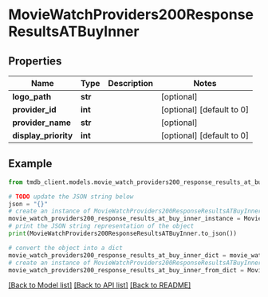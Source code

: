# MovieWatchProviders200ResponseResultsATBuyInner


## Properties

Name | Type | Description | Notes
------------ | ------------- | ------------- | -------------
**logo_path** | **str** |  | [optional] 
**provider_id** | **int** |  | [optional] [default to 0]
**provider_name** | **str** |  | [optional] 
**display_priority** | **int** |  | [optional] [default to 0]

## Example

```python
from tmdb_client.models.movie_watch_providers200_response_results_at_buy_inner import MovieWatchProviders200ResponseResultsATBuyInner

# TODO update the JSON string below
json = "{}"
# create an instance of MovieWatchProviders200ResponseResultsATBuyInner from a JSON string
movie_watch_providers200_response_results_at_buy_inner_instance = MovieWatchProviders200ResponseResultsATBuyInner.from_json(json)
# print the JSON string representation of the object
print(MovieWatchProviders200ResponseResultsATBuyInner.to_json())

# convert the object into a dict
movie_watch_providers200_response_results_at_buy_inner_dict = movie_watch_providers200_response_results_at_buy_inner_instance.to_dict()
# create an instance of MovieWatchProviders200ResponseResultsATBuyInner from a dict
movie_watch_providers200_response_results_at_buy_inner_from_dict = MovieWatchProviders200ResponseResultsATBuyInner.from_dict(movie_watch_providers200_response_results_at_buy_inner_dict)
```
[[Back to Model list]](../README.md#documentation-for-models) [[Back to API list]](../README.md#documentation-for-api-endpoints) [[Back to README]](../README.md)


